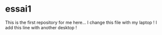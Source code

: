 # essai1
This is the first repository for me here...
I change this file with my laptop !
I add this line with another desktop !
